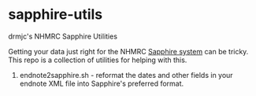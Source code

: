 # sapphire-utils
drmjc's NHMRC Sapphire Utilities

Getting your data just right for the NHMRC [Sapphire system](https://sapphire-grants.healthandmedicalresearch.gov.au/) can be tricky. This repo is a collection of utilities for helping with this.

1) endnote2sapphire.sh - reformat the dates and other fields in your endnote XML file into Sapphire's preferred format.
